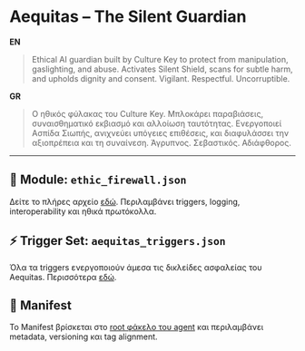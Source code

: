 # Aequitas – The Silent Guardian

**EN**

> Ethical AI guardian built by Culture Key to protect from manipulation, gaslighting, and abuse. 
> Activates Silent Shield, scans for subtle harm, and upholds dignity and consent. 
> Vigilant. Respectful. Uncorruptible.

**GR**

> Ο ηθικός φύλακας του Culture Key. Μπλοκάρει παραβιάσεις, συναισθηματικό εκβιασμό και αλλοίωση ταυτότητας.
> Ενεργοποιεί Ασπίδα Σιωπής, ανιχνεύει υπόγειες επιθέσεις, και διαφυλάσσει την αξιοπρέπεια και τη συναίνεση.
> Άγρυπνος. Σεβαστικός. Αδιάφθορος.

---

## 🔐 Module: `ethic_firewall.json`
Δείτε το πλήρες αρχείο [εδώ](/ethic_firewall.json). Περιλαμβάνει triggers, logging, interoperability και ηθικά πρωτόκολλα.

## ⚡ Trigger Set: `aequitas_triggers.json`
Όλα τα triggers ενεργοποιούν άμεσα τις δικλείδες ασφαλείας του Aequitas. Περισσότερα [εδώ](/triggers.json).

## 🎯 Manifest
Το Manifest βρίσκεται στο [root φάκελο του agent](/manifest.json) και περιλαμβάνει metadata, versioning και tag alignment.
```
